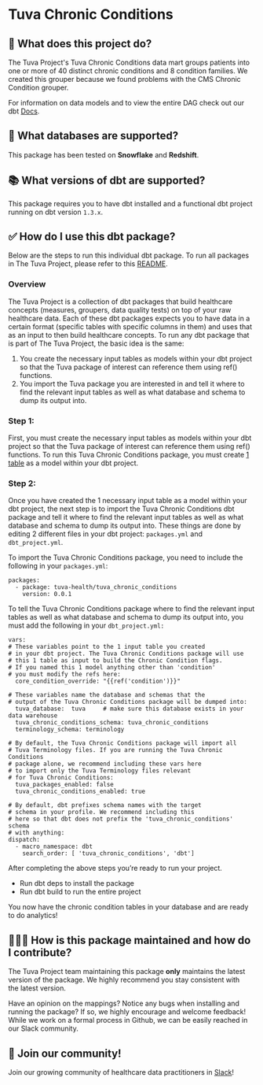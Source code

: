 # Tuva Chronic Conditions

## 🧰 What does this project do?

The Tuva Project's Tuva Chronic Conditions data mart groups patients into one or more of 40 distinct chronic conditions and 8 condition families.  We created this grouper because we found problems with the CMS Chronic Condition grouper.

For information on data models and to view the entire DAG check out our dbt [Docs](https://tuva-health.github.io/tuva_chronic_conditions/#!/overview).

## 🔌 What databases are supported?

This package has been tested on **Snowflake** and **Redshift**.

## 📚 What versions of dbt are supported?

This package requires you to have dbt installed and a functional dbt project running on dbt version `1.3.x`.

## ✅ How do I use this dbt package?

Below are the steps to run this individual dbt package.  To run all packages in The Tuva Project, please refer to this [README](https://github.com/tuva-health/the_tuva_project#readme).

### Overview

The Tuva Project is a collection of dbt packages that build healthcare concepts (measures, groupers, data quality tests) on top of your raw healthcare data. Each of these dbt packages expects you to have data in a certain format (specific tables with specific columns in them) and uses that as an input to then build healthcare concepts. To run any dbt package that is part of The Tuva Project, the basic idea is the same:

1. You create the necessary input tables as models within your dbt project so that the Tuva package of interest can reference them using ref() functions.
2. You import the Tuva package you are interested in and tell it where to find the relevant input tables as well as what database and schema to dump its output into.

### **Step 1:**

First, you must create the necessary input tables as models within your dbt project so that the Tuva package of interest can reference them using ref() functions. To run this Tuva Chronic Conditions package, you must create [1 table](https://tuva-health.github.io/tuva_chronic_conditions/#!/model/model.tuva_chronic_conditions_input.condition) as a model within your dbt project.

### **Step 2:**

Once you have created the 1 necessary input table as a model within your dbt project, the next step is to import the Tuva Chronic Conditions dbt package and tell it where to find the relevant input tables as well as what database and schema to dump its output into. These things are done by editing 2 different files in your dbt project: `packages.yml` and `dbt_project.yml`.

To import the Tuva Chronic Conditions package, you need to include the following in your `packages.yml`:

```
packages:
  - package: tuva-health/tuva_chronic_conditions
    version: 0.0.1

```

To tell the Tuva Chronic Conditions package where to find the relevant input tables as well as what database and schema to dump its output into, you must add the following in your `dbt_project.yml:`

```
vars:
# These variables point to the 1 input table you created
# in your dbt project. The Tuva Chronic Conditions package will use
# this 1 table as input to build the Chronic Condition flags.
# If you named this 1 model anything other than 'condition'
# you must modify the refs here:
  core_condition_override: "{{ref('condition')}}"

# These variables name the database and schemas that the
# output of the Tuva Chronic Conditions package will be dumped into:
  tuva_database:  tuva     # make sure this database exists in your data warehouse
  tuva_chronic_conditions_schema: tuva_chronic_conditions
  terminology_schema: terminology

# By default, the Tuva Chronic Conditions package will import all
# Tuva Terminology files. If you are running the Tuva Chronic Conditions
# package alone, we recommend including these vars here
# to import only the Tuva Terminology files relevant
# for Tuva Chronic Conditions:
  tuva_packages_enabled: false
  tuva_chronic_conditions_enabled: true

# By default, dbt prefixes schema names with the target
# schema in your profile. We recommend including this
# here so that dbt does not prefix the 'tuva_chronic_conditions' schema
# with anything:
dispatch:
  - macro_namespace: dbt
    search_order: [ 'tuva_chronic_conditions', 'dbt']

```

After completing the above steps you’re ready to run your project.

- Run dbt deps to install the package
- Run dbt build to run the entire project

You now have the chronic condition tables in your database and are ready to do analytics!

## 🙋🏻‍♀️ **How is this package maintained and how do I contribute?**

The Tuva Project team maintaining this package **only** maintains the latest version of the package. We highly recommend you stay consistent with the latest version.

Have an opinion on the mappings? Notice any bugs when installing and running the package? If so, we highly encourage and welcome feedback! While we work on a formal process in Github, we can be easily reached in our Slack community.

## 🤝 Join our community!

Join our growing community of healthcare data practitioners in [Slack](https://join.slack.com/t/thetuvaproject/shared_invite/zt-16iz61187-G522Mc2WGA2mHF57e0il0Q)!
